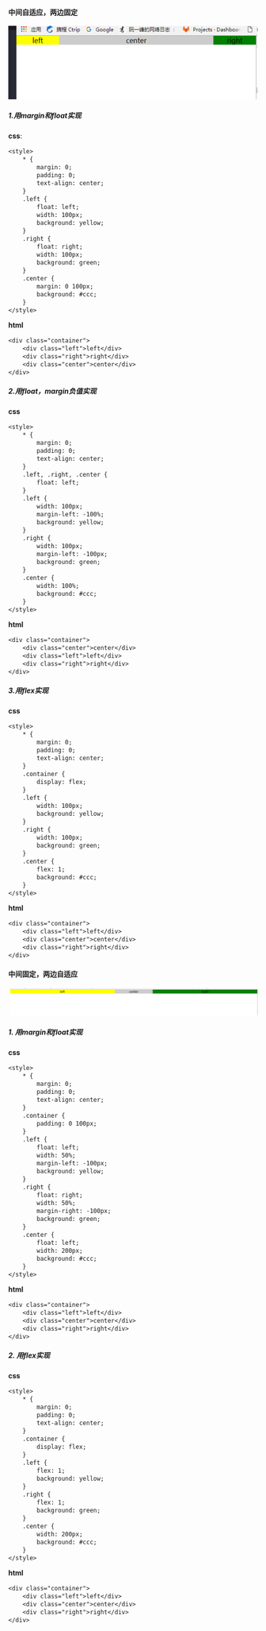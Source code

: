 #### 中间自适应，两边固定
![image](https://github.com/bear-new/picture/blob/master/mardown/cssLayout.PNG?raw=true)
##### 1.用margin和float实现
__css__:
```
<style>
    * {
        margin: 0;
        padding: 0;
        text-align: center;
    }
    .left {
        float: left;
        width: 100px;
        background: yellow;
    }
    .right {
        float: right;
        width: 100px;
        background: green;
    }
    .center {
        margin: 0 100px;
        background: #ccc;
    }
</style>
```
__html__
```
<div class="container">
    <div class="left">left</div>
    <div class="right">right</div>
    <div class="center">center</div>
</div>
```
##### 2.用float，margin负值实现
__css__
```
<style>
    * {
        margin: 0;
        padding: 0;
        text-align: center;
    }
    .left, .right, .center {
        float: left;
    }
    .left {
        width: 100px;
        margin-left: -100%;
        background: yellow;
    }
    .right {
        width: 100px;
        margin-left: -100px;
        background: green;
    }
    .center {
        width: 100%;
        background: #ccc;
    }
</style>
```
__html__
```
<div class="container">
    <div class="center">center</div>
    <div class="left">left</div>
    <div class="right">right</div>
</div>
```
##### 3.用flex实现
__css__
```
<style>
    * {
        margin: 0;
        padding: 0;
        text-align: center;
    }
    .container {
        display: flex;
    }
    .left {
        width: 100px;
        background: yellow;
    }
    .right {
        width: 100px;
        background: green;
    }
    .center {
        flex: 1;
        background: #ccc;
    }
</style>
```
__html__
```
<div class="container">
    <div class="left">left</div>
    <div class="center">center</div>
    <div class="right">right</div>
</div>
```
#### 中间固定，两边自适应
![image](https://github.com/bear-new/picture/blob/master/mardown/cssLayout2.PNG?raw=true)
##### 1. 用margin和float实现
__css__
```
<style>
    * {
        margin: 0;
        padding: 0;
        text-align: center;
    }
    .container {
        padding: 0 100px;
    }
    .left {
        float: left;
        width: 50%;
        margin-left: -100px;
        background: yellow;
    }
    .right {
        float: right;
        width: 50%;
        margin-right: -100px;
        background: green;
    }
    .center {
        float: left;
        width: 200px;
        background: #ccc;
    }
</style>
```
__html__
```
<div class="container">
    <div class="left">left</div>
    <div class="center">center</div>
    <div class="right">right</div>
</div>
```
##### 2. 用flex实现
__css__
```
<style>
    * {
        margin: 0;
        padding: 0;
        text-align: center;
    }
    .container {
        display: flex;
    }
    .left {
        flex: 1;
        background: yellow;
    }
    .right {
        flex: 1;
        background: green;
    }
    .center {
        width: 200px;
        background: #ccc;
    }
</style>
```
__html__
```
<div class="container">
    <div class="left">left</div>
    <div class="center">center</div>
    <div class="right">right</div>
</div>
```